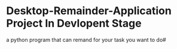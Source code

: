 # Desktop-Remainder-Application Project In Devlopent Stage
a python program that can remand for your task you want to do#
